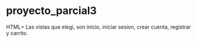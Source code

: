 # proyecto_parcial3
HTML= Las vistas que elegi, son inicio, iniciar sesion, crear cuenta, registrar y carrito.
